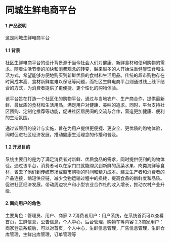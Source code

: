 # 同城生鲜电商平台

#### 1.产品说明
这是同城生鲜电商平台

#### 1.1 背景
社区生鲜电商平台的设计背景源于当今社会人们对健康、新鲜食材和便利购物的需求。随着生活节奏的加快和消费观念的转变，越来越多的人开始注重健康饮食和生活方式，希望能够方便地购买到新鲜优质的食材和生活用品。传统的超市购物存在时间成本高、食材新鲜度难以保证等问题，而社区生鲜电商平台则通过线上线下结合的方式，为消费者提供了更便捷、更个性化的购物体验。

该平台旨在打造一个社区化的购物平台，通过与当地农户、生产商合作，提供最新鲜、最优质的食材和生活用品，满足用户对健康、美味的追求。同时，平台支持社区团购、定制化推荐等功能，促进社区居民间的交流与合作，营造更加健康、便利的生活氛围。

通过该项目的设计与实施，旨在为用户提供更便捷、更安全、更优质的购物体验，同时促进社区经济发展，推动健康生活理念的传播和普及。

#### 1.2 开发目的
系统主要目的是为了满足消费者对新鲜、优质食品的需求，同时提供便利的购物体验。通过该平台，消费者可以在家门口就能购买到新鲜的蔬菜水果、肉类海鲜等食材，省去了他们到传统市场或超市购物的时间和精力成本。建立生产者和消费者的产品连接，缩短供应链，减少食物运输过程中的损耗，提高食品的新鲜度和品质。促进社区经济发展，带动周边农户和小型农业合作社的收入增长，推动农村产业升级.

#### 2.面向用户的角色
主要角色：管理员、用户、商家
2.2消费者用户：用户系统，在系统首页可以查看首页，生鲜信息，公告信息，个人中心，后台管理，购物车等内容
2.3商家用户：商家登录系统后，可以对首页，个人中心，生鲜信息管理，广告信息管理，生鲜仓库管理，生鲜出库管理，订单管理等